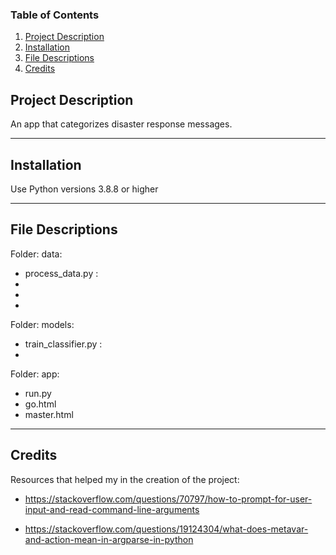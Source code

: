 ### Table of Contents

1. [Project Description](#description)
2. [Installation](#installation)
3. [File Descriptions](#files)
4. [Credits](#credits)


## Project Description <a name="description"></a>

An app that categorizes disaster response messages.

-------------

## Installation <a name="installation"></a>

Use Python versions 3.8.8 or higher



-------------
## File Descriptions <a name="files"></a>

Folder: data:

- process_data.py : 
- 
- 
- 

Folder: models:

- train_classifier.py :
- 

Folder: app:

- run.py
- go.html
- master.html

-------------

## Credits <a name="credits"></a>

Resources that helped my in the creation of the project:

- https://stackoverflow.com/questions/70797/how-to-prompt-for-user-input-and-read-command-line-arguments

- https://stackoverflow.com/questions/19124304/what-does-metavar-and-action-mean-in-argparse-in-python

